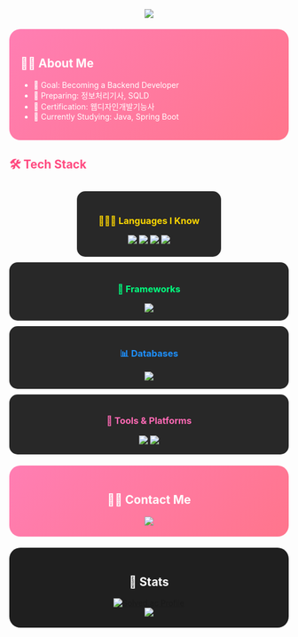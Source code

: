 <!-- Welcome Banner -->
<div align="center">
  <img src="https://capsule-render.vercel.app/api?type=waving&color=gradient&height=240&text=Welcome%20to%20nmhyrhn's%20GitHub!&animation=twinkling&fontColor=ffffff&fontSize=40" />
</div>

<!-- About Me -->
<div style="background: linear-gradient(135deg, #ff7eb3, #ff758c); border-radius:20px; padding:20px; margin:20px 0; color:white;">
  <h2>👩‍💻 About Me</h2>
  <ul>
    <li>🎯 Goal: Becoming a Backend Developer</li>
    <li>📖 Preparing: 정보처리기사, SQLD</li>
    <li>🏅 Certification: 웹디자인개발기능사</li>
    <li>🌱 Currently Studying: Java, Spring Boot</li>
  </ul>
</div>

<!-- Tech Stack -->
<div style="margin:20px 0;">
  <h2 style="color:#ff4b81;">🛠️ Tech Stack</h2>
  
  <!-- Cards container -->
  <div style="text-align:center;">
    <!-- Languages -->
    <div style="display:inline-block; background:#282828; border-radius:15px; padding:20px; margin:10px; width:220px; vertical-align:top; color:white;">
      <h3 style="color:#FFD700;">👩🏻‍💻 Languages I Know</h3>
      <img src="https://img.shields.io/badge/Java-007396?style=flat-square&logo=Java&logoColor=white" />
      <img src="https://img.shields.io/badge/HTML5-E34F26?style=flat-square&logo=HTML5&logoColor=white" />
      <img src="https://img.shields.io/badge/CSS3-1572B6?style=flat-square&logo=CSS3&logoColor=white" />
      <img src="https://img.shields.io/badge/JavaScript-F7DF1E?style=flat-square&logo=JavaScript&logoColor=black" />
    </div>


  <div style="background:#282828; border-radius:15px; padding:15px; margin-bottom:10px; color:white;">
    <h3 style="color:#00FF7F;">🌱 Frameworks</h3>
    <img src="https://img.shields.io/badge/Spring%20Boot-6DB33F?style=flat-square&logo=springboot&logoColor=white" />
  </div>

  <!-- Databases -->
  <div style="background:#282828; border-radius:15px; padding:15px; margin-bottom:10px; color:white;">
    <h3 style="color:#1E90FF;">📊 Databases</h3>
    <img src="https://img.shields.io/badge/MySQL-4479A1?style=flat-square&logo=mysql&logoColor=white" />
  </div>

  <!-- Tools -->
  <div style="background:#282828; border-radius:15px; padding:15px; color:white;">
    <h3 style="color:#FF69B4;">🧭 Tools & Platforms</h3>
    <img src="https://img.shields.io/badge/Git-F05032?style=flat-square&logo=Git&logoColor=white" />
    <img src="https://img.shields.io/badge/GitHub-181717?style=flat-square&logo=GitHub&logoColor=white" />
  </div>
</div>


<!-- Contact -->
<div style="background: linear-gradient(135deg, #ff7eb3, #ff758c); border-radius:20px; padding:20px; margin:20px 0; text-align:center; color:white;">
  <h2>🧑‍💻 Contact Me</h2>
  <a href="mailto:gbs06193@gmail.com">
    <img src="https://img.shields.io/badge/Gmail-EA4335?style=flat-square&logo=Gmail&logoColor=white">
  </a>
</div>

<!-- Stats -->
<div style="background:#1f1f1f; border-radius:20px; padding:20px; margin:20px 0; text-align:center;">
  <h2 style="color:white;">🏅 Stats</h2>
  
  <!-- 백준 Solved.ac Badge -->
  <div style="margin-top:15px;">
    <a href="https://solved.ac/nmhyrhn/">
      <img src="http://mazassumnida.wtf/api/v2/generate_badge?boj=nmhyrhn" alt="Solved.ac Profile" />
    </a>
  </div>
  
  <!-- GitHub Stats -->
  <img src="https://github-readme-stats.vercel.app/api?username=nmhyrhn&show_icons=true&bg_color=1f1f1f&title_color=ffffff&text_color=ffffff" />
  
</div>


